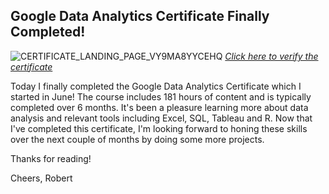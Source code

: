 ## Google Data Analytics Certificate Finally Completed!

![CERTIFICATE_LANDING_PAGE_VY9MA8YYCEHQ](https://user-images.githubusercontent.com/105367716/184691264-63a0f847-928a-49ac-aa85-06177f892595.jpeg)
[*Click here to verify the certificate*](https://coursera.org/verify/professional-cert/VY9MA8YYCEHQ)

Today I finally completed the Google Data Analytics Certificate which I started in June! The course includes 181 hours of content and is typically completed over 6 months. It's been a pleasure learning more about data analysis and relevant tools including Excel, SQL, Tableau and R. Now that I've completed this certificate, I'm looking forward to honing these skills over the next couple of months by doing some more projects.

Thanks for reading! 

Cheers,
Robert

